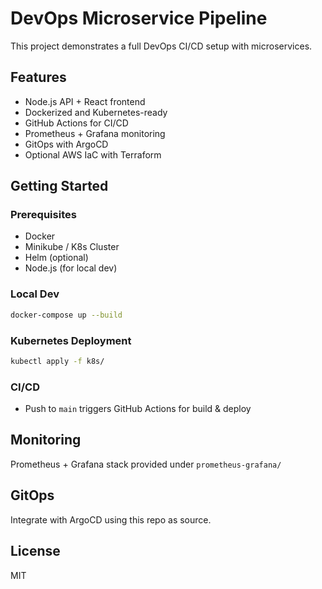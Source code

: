 # DevOps Microservice Pipeline

This project demonstrates a full DevOps CI/CD setup with microservices.

## Features
- Node.js API + React frontend
- Dockerized and Kubernetes-ready
- GitHub Actions for CI/CD
- Prometheus + Grafana monitoring
- GitOps with ArgoCD
- Optional AWS IaC with Terraform

## Getting Started

### Prerequisites
- Docker
- Minikube / K8s Cluster
- Helm (optional)
- Node.js (for local dev)

### Local Dev
```bash
docker-compose up --build
```

### Kubernetes Deployment
```bash
kubectl apply -f k8s/
```

### CI/CD
- Push to `main` triggers GitHub Actions for build & deploy

## Monitoring
Prometheus + Grafana stack provided under `prometheus-grafana/`

## GitOps
Integrate with ArgoCD using this repo as source.

## License
MIT
